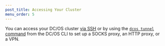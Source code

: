 ```yaml
---
post_title: Accessing Your Cluster
menu_order: 5
---
```


You can access your DC/OS cluster [via SSH](/1.8/administration/access-node/sshcluster/) or by using the [`dcos tunnel` command](/1.8/administration/access-node/tunnel/) from the DC/OS CLI to set up a SOCKS proxy, an HTTP proxy, or a VPN.